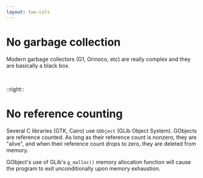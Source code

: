 ```yaml
---
layout: two-cols
---
```

# No garbage collection

<Transform scale="0.85">

Modern garbage collectors (G1, Orinoco, etc) are really complex and they are basically a black box.

<Citation
  citeHref="https://developer.mozilla.org/en-US/docs/Web/JavaScript/Reference/Global_Objects/FinalizationRegistry"
  citeText="FinalizationRegistry on mdn web docs">
  <template v-slot:quote>
    <p slot="quote">
    When, how, and whether garbage collection occurs is down to the implementation of any given JavaScript engine. Any behavior you observe in one engine may be different in another engine, in another version of the same engine, or <span class="color:accent">even in a slightly different situation with the same version of the same engine</span>.
    </p>
  </template>
</Citation>

<br>

<Citation
  citeHref="https://docs.python.org/3/reference/datamodel.html#object.__del__"
  citeText="__del__ on docs.python.org">
  <template v-slot:quote>
    <p slot="quote">
    It is <span class="color:accent">not guaranteed</span> that <code class="inline-code">__del__()</code> methods are called for objects that still exist when the interpreter exits.
    </p>
  </template>
</Citation>

</Transform>

::right::

# No reference counting

<Transform scale="0.85">

Several C libraries (GTK, Cairo) use <code class="inline-code">GObject</code> (GLib Object System). GObjects are reference counted. As long as their reference count is nonzero, they are "alive", and when their reference count drops to zero, they are deleted from memory.

GObject's use of GLib's <code class="inline-code">g_malloc()</code> memory allocation function will cause the program to <span class="color:accent">exit unconditionally upon memory exhaustion</span>.

<Citation
  citeHref="https://ziglang.org/documentation/master/#Heap-Allocation-Failure"
  citeText="Heap Allocation Failure on ziglang.org">
  <template v-slot:quote>
    <p slot="quote">
    Many programming languages choose to handle the possibility of heap allocation failure by unconditionally crashing. By convention, Zig programmers do not consider this to be a satisfactory solution.
    </p>
  </template>
</Citation>

</Transform>

<!--
ARC: Automatic Reference Counting

Allocation might fail, so you have to handle failure.
Deallocation must always succeed.

C has manual memory management, right? Sure, but many libraries do reference counting, so you don't really have to manage memory.

C has a default allocator - malloc, realloc, and free.
-->
